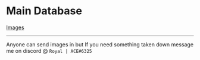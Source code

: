 # Main Database

[Images](https://github.com/DJ-JR30/MainDB/blob/main/images/README.md)

---

Anyone can send images in but If you need something taken down message me on discord @ `Royal | ACE#6325`
